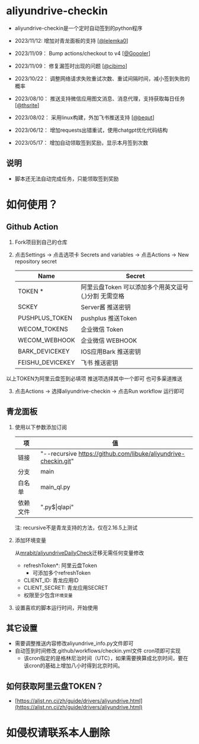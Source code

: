 # aliyundrive-checkin
- aliyundrive-checkin是一个定时自动签到的python程序

- 2023/11/12: 增加对青龙面板的支持 [[@lelemka0](https://github.com/lelemka0)]
- 2023/11/09： Bump actions/checkout to v4 [[@Goooler](https://github.com/Goooler)]
- 2023/11/09： 修复漏签时出现的问题 [[@cibimo](https://github.com/cibimo)]
- 2023/10/22： 调整网络请求失败重试次数、重试间隔时间，减小签到失败的概率
- 2023/08/10： 推送支持微信应用图文消息、消息代理，支持获取每日任务 [[@thsrite](https://github.com/thsrite)]
- 2023/08/02： 采用linux构建，外加飞书推送支持 [[@bequt](https://github.com/bequt)]
- 2023/06/12： 增加requests出错重试，使用chatgpt优化代码结构
- 2023/05/17： 增加自动领取签到奖励，显示本月签到次数


## 说明
- 脚本还无法自动完成任务，只能领取签到奖励

# 如何使用？ 
## Github Action
1. Fork项目到自己的仓库
2. 点击Settings -> 点击选项卡 Secrets and variables -> 点击Actions -> New repository secret


    | Name   | Secret                           |
    | ------ | ------------------------------- |
    | TOKEN *   | 阿里云盘Token 可以添加多个用英文逗号(,)分割 无需空格  |
    | SCKEY  | Server酱 推送密钥 |
    | PUSHPLUS_TOKEN  | pushplus 推送Token |
    | WECOM_TOKENS  | 企业微信 Token |
    | WECOM_WEBHOOK  | 企业微信 WEBHOOK |
    | BARK_DEVICEKEY  | IOS应用Bark 推送密钥 |
    | FEISHU_DEVICEKEY  | 飞书 推送密钥 |

以上TOKEN为阿里云盘签到必填项 推送项选择其中一个即可 也可多渠道推送

3. 点击Actions -> 选择aliyundrive-checkin -> 点击Run workflow 运行即可

## 青龙面板
1. 使用以下参数添加订阅

    | 项     | 值                              |
    | ------ | ------------------------------- |
    | 链接 | "--recursive https://github.com/libuke/aliyundrive-checkin.git" |
    | 分支 | main |
    | 白名单 | main_ql.py |
    | 依赖文件 | ".py$\|qlapi" |
  
   注: recursive不是青龙支持的方法，仅在2.16.5上测试

2. 添加环境变量
  
    从[mrabit/aliyundriveDailyCheck](https://github.com/mrabit/aliyundriveDailyCheck)迁移无需任何变量修改
    - refreshToken*: 阿里云盘Token
      - 可添加多个refreshToken
    - CLIENT_ID: 青龙应用ID
    - CLIENT_SECRET: 青龙应用SECRET
    - 权限至少包含`环境变量`

3. 设置喜欢的脚本运行时间，开始使用

## 其它设置
- 需要调整推送内容修改aliyundrive_info.py文件即可
- 自动签到时间修改.github/workflows/checkin.yml文件 cron项即可实现
  - 该cron指定的是格林尼治时间（UTC），如果需要换算成北京时间，要在该cron的基础上增加八小时得到北京时间。

## 如何获取阿里云盘TOKEN？
- [https://alist.nn.ci/zh/guide/drivers/aliyundrive.html](https://alist.nn.ci/zh/guide/drivers/aliyundrive.html)

# 如侵权请联系本人删除
